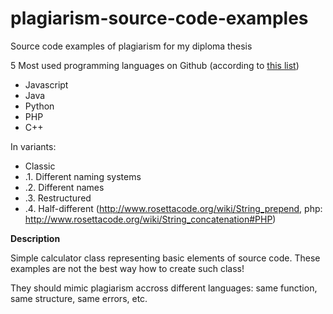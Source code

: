 # plagiarism-source-code-examples
Source code examples of plagiarism for my diploma thesis

5 Most used programming languages on Github (according to [this list](https://www.businessinsider.com/the-10-most-popular-programming-languages-according-to-github-2018-10#7-typescript-4))
- Javascript
- Java
- Python
- PHP
- C++

In variants:
- Classic
- .1. Different naming systems
- .2. Different names
- .3. Restructured
- .4. Half-different (http://www.rosettacode.org/wiki/String_prepend, php: http://www.rosettacode.org/wiki/String_concatenation#PHP)

**Description**

Simple calculator class representing basic elements of source code. These examples are not the best way how to create such class!

They should mimic plagiarism accross different languages: same function, same  structure, same errors, etc.

